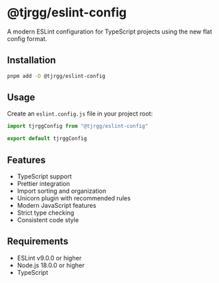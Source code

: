 # @tjrgg/eslint-config

A modern ESLint configuration for TypeScript projects using the new flat config format.

## Installation

```bash
pnpm add -D @tjrgg/eslint-config
```

## Usage

Create an `eslint.config.js` file in your project root:

```js
import tjrggConfig from "@tjrgg/eslint-config"

export default tjrggConfig
```

## Features

- TypeScript support
- Prettier integration
- Import sorting and organization
- Unicorn plugin with recommended rules
- Modern JavaScript features
- Strict type checking
- Consistent code style

## Requirements

- ESLint v9.0.0 or higher
- Node.js 18.0.0 or higher
- TypeScript
